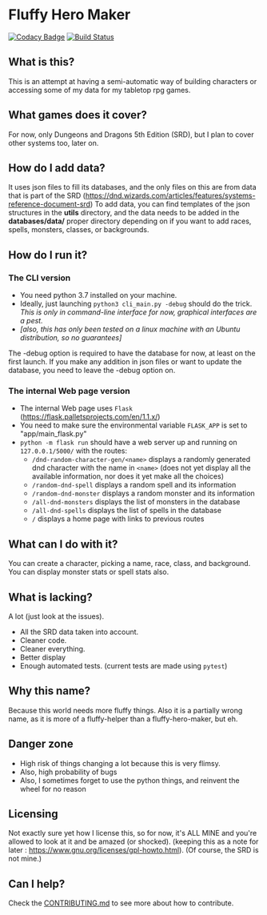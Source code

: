 # Fluffy Hero Maker
[![Codacy Badge](https://api.codacy.com/project/badge/Grade/476ce10b73024bb8a63b98221a860825)](https://app.codacy.com/manual/Freyj/Fluffy-Hero-Maker?utm_source=github.com&utm_medium=referral&utm_content=Freyj/Fluffy-Hero-Maker&utm_campaign=Badge_Grade_Settings)
[![Build Status](https://travis-ci.org/Freyj/Fluffy-Hero-Maker.svg?branch=master)](https://travis-ci.org/Freyj/Fluffy-Hero-Maker)
## What is this?
This is an attempt at having a semi-automatic way of building characters or accessing some of my data for my tabletop rpg games.

## What games does it cover?
For now, only Dungeons and Dragons 5th Edition (SRD), but I plan to cover other systems too, later on.

## How do I add data?
It uses json files to fill its databases, and the only files on this are from data that is part of the SRD  (https://dnd.wizards.com/articles/features/systems-reference-document-srd)
To add data, you can find templates of the json structures in the **utils** directory, and the data needs to be added in the **databases/data/** proper directory depending on if you want to add races, spells, monsters, classes, or backgrounds.

## How do I run it?
### The CLI version
- You need python 3.7 installed on your machine.
- Ideally, just launching ```python3 cli_main.py -debug``` should do the trick.
*This is only in command-line interface for now, graphical interfaces are a pest.*
- *[also, this has only been tested on a linux machine with an Ubuntu distribution, so no guarantees]*

The -debug option is required to have the database for now, at least on the first launch. If you make any addition in 
json files or want to update the database, you need to leave the -debug option on.

### The internal Web page version
- The internal Web page uses `Flask` (https://flask.palletsprojects.com/en/1.1.x/) 
- You need to make sure the environmental variable `FLASK_APP` is set to "app/main_flask.py"
- `python -m flask run` should have a web server up and running on `127.0.0.1/5000/` with the routes: 
  - `/dnd-random-character-gen/<name>` displays a randomly generated dnd character with the name in `<name>` (does not yet display all the available information, nor does it yet make all the choices)
  - `/random-dnd-spell` displays a random spell and its information
  - `/random-dnd-monster` displays a random monster and its information
  - `/all-dnd-monsters` displays the list of monsters in the database
  - `/all-dnd-spells` displays the list of spells in the database
  - `/` displays a home page with links to previous routes

## What can I do with it?
You can create a character, picking a name, race, class, and background. 
You can display monster stats or spell stats also.

## What is lacking?
A lot (just look at the issues).
* All the SRD data taken into account.
* Cleaner code.
* Cleaner everything.
* Better display
* Enough automated tests. (current tests are made using `pytest`)

## Why this name?
Because this world needs more fluffy things. Also it is a partially wrong name, as it is more of a fluffy-helper than a fluffy-hero-maker, but eh.

## Danger zone
* High risk of things changing a lot because this is very flimsy.
* Also, high probability of bugs
* Also, I sometimes forget to use the python things, and reinvent the wheel for no reason

## Licensing
Not exactly sure yet how I license this, so for now, it's ALL MINE and you're allowed to look at it and be amazed (or shocked).
(keeping this as a note for later : https://www.gnu.org/licenses/gpl-howto.html).
(Of course, the SRD is not mine.)

## Can I help?
Check the [CONTRIBUTING.md](https://github.com/Freyj/Fluffy-Hero-Maker/blob/master/CONTRIBUTING.md) to see more about how to contribute.